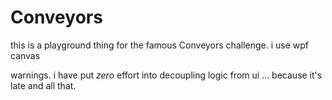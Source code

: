 # Conveyors
this is a playground thing for the famous Conveyors challenge.
i use wpf canvas

warnings. i have put _zero_ effort into decoupling logic from ui ... because it's late and all that.
